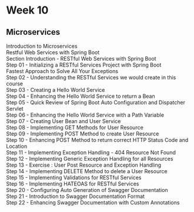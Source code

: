 # Week 10

## Microservices
Introduction to Microservices\
Restful Web Services with Spring Boot\
Section Introduction - RESTful Web Services with Spring Boot\
Step 01 - Initializing a RESTful Services Project with Spring Boot\
Fastest Approach to Solve All Your Exceptions\
Step 02 - Understanding the RESTful Services we would create in this course\
Step 03 - Creating a Hello World Service\
Step 04 - Enhancing the Hello World Service to return a Bean\
Step 05 - Quick Review of Spring Boot Auto Configuration and Dispatcher Servlet\
Step 06 - Enhancing the Hello World Service with a Path Variable\
Step 07 - Creating User Bean and User Service\
Step 08 - Implementing GET Methods for User Resource\
Step 09 - Implementing POST Method to create User Resource\
Step 10 - Enhancing POST Method to return correct HTTP Status Code and Location\
Step 11 - Implementing Exception Handling - 404 Resource Not Found\
Step 12 - Implementing Generic Exception Handling for all Resources\
Step 13 - Exercise : User Post Resource and Exception Handling\
Step 14 - Implementing DELETE Method to delete a User Resource\
Step 15 - Implementing Validations for RESTful Services\
Step 16 - Implementing HATEOAS for RESTful Services\
Step 20 - Configuring Auto Generation of Swagger Documentation\
Step 21 - Introduction to Swagger Documentation Format\
Step 22 - Enhancing Swagger Documentation with Custom Annotations
